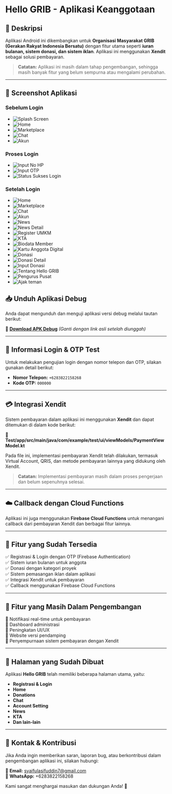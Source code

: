 # Hello GRIB - Aplikasi Keanggotaan

## 📌 Deskripsi
Aplikasi Android ini dikembangkan untuk **Organisasi Masyarakat GRIB (Gerakan Rakyat Indonesia Bersatu)** dengan fitur utama seperti **iuran bulanan, sistem donasi, dan sistem iklan**. Aplikasi ini menggunakan **Xendit** sebagai solusi pembayaran.

> **Catatan:** Aplikasi ini masih dalam tahap pengembangan, sehingga masih banyak fitur yang belum sempurna atau mengalami perubahan.

---

## 📸 Screenshot Aplikasi

### **Sebelum Login**
- ![Splash Screen](screenshots/Screenshot_20250307_210611.png)
- ![Home](screenshots/Screenshot_20250307_210641.png)
- ![Marketplace](screenshots/Screenshot_20250307_210658.png)
- ![Chat](screenshots/Screenshot_20250307_210715.png)
- ![Akun](screenshots/Screenshot_20250307_210725.png)

### **Proses Login**
- ![Input No HP](screenshots/Screenshot_20250307_210737.png)
- ![Input OTP](screenshots/Screenshot_20250307_210756.png)
- ![Status Sukses Login](screenshots/Screenshot_20250307_210845.png)

### **Setelah Login**
- ![Home](screenshots/Screenshot_20250307_210855.png)
- ![Marketplace](screenshots/Screenshot_20250307_210658.png)
- ![Chat](screenshots/Screenshot_20250307_211133.png)
- ![Akun](screenshots/Screenshot_20250307_211142.png)
- ![News](screenshots/Screenshot_20250307_210907.png)
- ![News Detail](screenshots/Screenshot_20250307_210920.png)
- ![Register UMKM](screenshots/Screenshot_20250307_210934.png)
- ![KTA](screenshots/Screenshot_20250307_210946.png)
- ![Biodata Member](screenshots/Screenshot_20250307_210956.png)
- ![Kartu Anggota Digital](screenshots/Screenshot_20250307_211008.png)
- ![Donasi](screenshots/Screenshot_20250307_211024.png)
- ![Donasi Detail](screenshots/Screenshot_20250307_211033.png)
- ![Input Donasi](screenshots/Screenshot_20250307_211042.png)
- ![Tentang Hello GRIB](screenshots/Screenshot_20250307_211106.png)
- ![Pengurus Pusat](screenshots/Screenshot_20250307_211115.png)
- ![Ajak teman](screenshots/Screenshot_20250307_211155.png)

## 📥 Unduh Aplikasi Debug
Anda dapat mengunduh dan menguji aplikasi versi debug melalui tautan berikut:

🔗 **[Download APK Debug](https://example.com/debug-apk)** *(Ganti dengan link asli setelah diunggah)*

---

## 🔑 Informasi Login & OTP Test
Untuk melakukan pengujian login dengan nomor telepon dan OTP, silakan gunakan detail berikut:

- **Nomor Telepon:** `+6283822158268`
- **Kode OTP:** `000000`

---

## 💳 Integrasi Xendit
Sistem pembayaran dalam aplikasi ini menggunakan **Xendit** dan dapat ditemukan di dalam kode berikut:

📂 **Test/app/src/main/java/com/example/test/ui/viewModels/PaymentViewModel.kt**

Pada file ini, implementasi pembayaran Xendit telah dilakukan, termasuk Virtual Account, QRIS, dan metode pembayaran lainnya yang didukung oleh Xendit.

> **Catatan:** Implementasi pembayaran masih dalam proses pengerjaan dan belum sepenuhnya selesai.

---

## ☁️ Callback dengan Cloud Functions
Aplikasi ini juga menggunakan **Firebase Cloud Functions** untuk menangani callback dari pembayaran Xendit dan berbagai fitur lainnya.

---

## 🚀 Fitur yang Sudah Tersedia
✅ Registrasi & Login dengan OTP (Firebase Authentication)  
✅ Sistem iuran bulanan untuk anggota  
✅ Donasi dengan kategori proyek  
✅ Sistem pemasangan iklan dalam aplikasi  
✅ Integrasi Xendit untuk pembayaran  
✅ Callback menggunakan Firebase Cloud Functions  

---

## 🔧 Fitur yang Masih Dalam Pengembangan
🔹 Notifikasi real-time untuk pembayaran  
🔹 Dashboard administrasi  
🔹 Peningkatan UI/UX  
🔹 Website versi pendamping  
🔹 Penyempurnaan sistem pembayaran dengan Xendit  

---

## 📱 Halaman yang Sudah Dibuat
Aplikasi **Hello GRIB** telah memiliki beberapa halaman utama, yaitu:
- **Registrasi & Login**
- **Home**
- **Donations**
- **Chat**
- **Account Setting**
- **News**
- **KTA**
- **Dan lain-lain**

---

## 📩 Kontak & Kontribusi
Jika Anda ingin memberikan saran, laporan bug, atau berkontribusi dalam pengembangan aplikasi ini, silakan hubungi:

📧 **Email:** [syaifulasifuddin7@gmail.com](mailto:syaifulasifuddin7@gmail.com)  
📱 **WhatsApp:** +6283822158268

Kami sangat menghargai masukan dan dukungan Anda! 🚀

